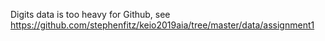 Digits data is too heavy for Github, see https://github.com/stephenfitz/keio2019aia/tree/master/data/assignment1
